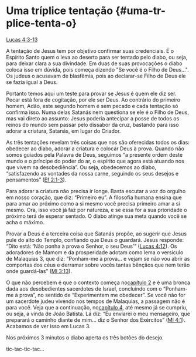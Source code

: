 # **Uma tríplice tentação** {#uma-tr-plice-tenta-o}

[Lucas 4:3-13](http://bibliaonline.com.br/acf/lc/4/3-13)

A tentação de Jesus tem por objetivo confirmar suas credenciais. É o Espírito Santo quem o leva ao deserto para ser tentado pelo diabo, ou seja, para deixar clara a sua divindade. Em duas de suas provocações o diabo coloca isso em dúvida, pois começa dizendo &quot;Se você é o Filho de Deus...&quot;. Os judeus o acusavam de blasfêmia, pois ao declarar-se Filho de Deus ele se fazia igual a Deus.

Portanto temos aqui um teste para provar se Jesus é quem ele diz ser. Pecar está fora de cogitação, por ele ser Deus. Ao contrário do primeiro homem, Adão, este segundo homem é sem pecado e cada tentação só confirma isso. Numa delas Satanás nem questiona se ele é o Filho de Deus, mas vai direto ao assunto: Jesus poderia antecipar a posse de todos os reinos do mundo sem passar pelo dissabor da cruz, bastando para isso adorar a criatura, Satanás, em lugar do Criador.

As três tentações revelam três coisas que nos são oferecidas todos os dias: obedecer ao diabo, adorar a criatura e colocar Deus à prova. Quando não somos guiados pela Palavra de Deus, seguimos “a presente ordem deste mundo e o príncipe do poder do ar, o espírito que agora está atuando nos que vivem na desobediência”. Ou seja, obedecemos ao diabo, “satisfazendo as vontades da nossa carne, seguindo os seus desejos e pensamentos” ([Ef 2:1-3](http://bibliaonline.com.br/acf/ef/2/1-3)).

Para adorar a criatura não precisa ir longe. Basta escutar a voz do orgulho em nosso coração, que diz: “Primeiro eu”. A filosofia humana ensina que para amar ao próximo como a si mesmo você precisa primeiro amar a si mesmo. Ora, isso você já faz por natureza, e se essa for a sua prioridade o próximo terá de esperar sentado. O diabo atinge sua meta quando você se acha o máximo.

Provar a Deus é a terceira coisa que Satanás propõe, ao sugerir que Jesus pule do alto do Templo, confiando que Deus o guardará. Jesus responde: “Dito está: ‘Não ponha à prova o Senhor, o seu Deus’” ([Lucas 4:12](http://bibliaonline.com.br/acf/lc/4/12)). Os adoradores de Mamom e da prosperidade adotam como lema o versículo de Malaquias 3, que diz: “Ponham-me à prova... e vejam se não vou abrir as comportas dos céus e derramar sobre vocês tantas bênçãos que nem terão onde guardá-las” ([Ml 3:13](http://bibliaonline.com.br/acf/ml/3/13)).

O que não percebem é que o contexto começa no[capítulo 2](http://bibliaonline.com.br/acf/ml/2) e é uma bronca dada aos desobedientes sacerdotes de Israel, concluindo com o “Ponham-me à prova”, no sentido de “Experimentem me obedecer”. Se você não for um sacerdote judeu vivendo nos tempos de Malaquias, a passagem não é para você. Veja que a continuação, no[capítulo 4](http://bibliaonline.com.br/acf/ml/4), até mesmo já se cumpriu, ou seja, a vinda de João Batista. Lá diz: “Eu enviarei o meu mensageiro, que preparará o caminho diante de mim... diz o Senhor dos Exércitos” ([Ml 4:1](http://bibliaonline.com.br/acf/ml/4/1)). Acabamos de ver isso em Lucas 3.

Nos próximos 3 minutos o diabo aperta os três botões do desejo.

tic-tac-tic-tac...